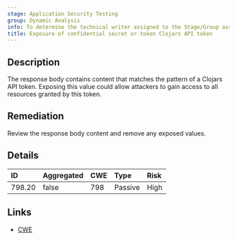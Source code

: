 ```yaml
---
stage: Application Security Testing
group: Dynamic Analysis
info: To determine the technical writer assigned to the Stage/Group associated with this page, see https://handbook.gitlab.com/handbook/product/ux/technical-writing/#assignments
title: Exposure of confidential secret or token Clojars API token
---
```


## Description

The response body contains content that matches the pattern of a Clojars API token.
Exposing this value could allow attackers to gain access to all resources granted by this token.

## Remediation

Review the response body content and remove any exposed values.

## Details

| ID | Aggregated | CWE | Type | Risk |
|:---|:-----------|:----|:-----|:-----|
| 798.20 | false | 798 | Passive | High |

## Links

- [CWE](https://cwe.mitre.org/data/definitions/798.html)

